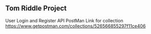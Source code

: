 ##                             Tom Riddle Project
 User Login and Register API
PostMan Link for collection https://www.getpostman.com/collections/526566855297f11ce406
